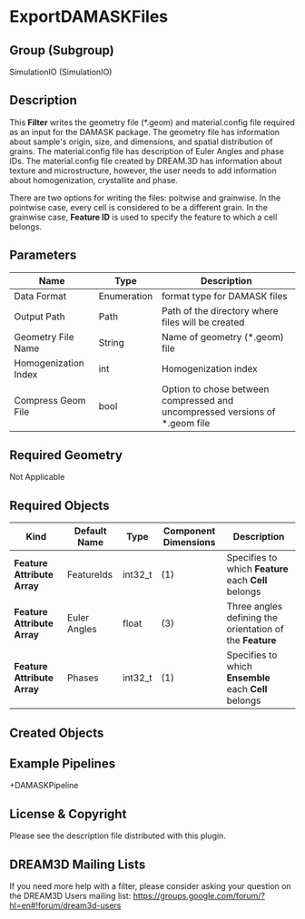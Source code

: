 # ExportDAMASKFiles #


## Group (Subgroup) ##

SimulationIO (SimulationIO)

## Description ##

This **Filter** writes the geometry file (*.geom) and material.config file required as an input for the DAMASK package. The geometry file has information about sample's origin, size, and dimensions, and spatial distribution of grains. The material.config file has description of Euler Angles and phase IDs. The material.config file created by DREAM.3D has information about texture and microstructure, however, the user needs to add information about homogenization, crystallite and phase.

There are two options for writing the files: poitwise and grainwise. In the pointwise case, every cell is considered to be a different grain. In the grainwise case, **Feature ID** is used to specify the feature to which a cell belongs.

## Parameters ##

| Name | Type | Description |
|------|------|------|
| Data Format | Enumeration | format type for DAMASK files |
| Output Path | Path | Path of the directory where files will be created |
| Geometry File Name | String | Name of geometry (*.geom) file |
| Homogenization Index | int | Homogenization index |
| Compress Geom File | bool | Option to chose between compressed and uncompressed versions of *.geom file |

## Required Geometry ##

Not Applicable

## Required Objects ##

| Kind | Default Name | Type | Component Dimensions | Description |
|------|--------------|-------------|---------|-----|
| **Feature Attribute Array** | FeatureIds | int32_t | (1) |  Specifies to which **Feature** each **Cell** belongs |
| **Feature Attribute Array** | Euler Angles | float | (3) | Three angles defining the orientation of the **Feature** |
| **Feature Attribute Array** | Phases | int32_t | (1) |  Specifies to which **Ensemble** each **Cell** belongs |

## Created Objects ##


## Example Pipelines ##

+DAMASKPipeline

## License & Copyright ##

Please see the description file distributed with this plugin.

## DREAM3D Mailing Lists ##

If you need more help with a filter, please consider asking your question on the DREAM3D Users mailing list:
https://groups.google.com/forum/?hl=en#!forum/dream3d-users